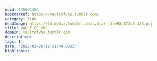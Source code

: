 ```yaml
---
uuid: 645601456
bookmarkOf: https://vaultofvhs.tumblr.com/
category: link
headImage: https://64.media.tumblr.com/avatar_f3ee98a872d8_128.pnj
title: VAULT OF VHS
domain: vaultofvhs.tumblr.com
description: 
tags: []
date: '2023-01-26T19:51:49.863Z'
highlights: 
---
```




